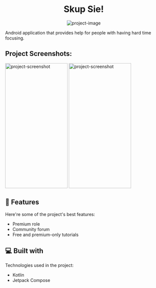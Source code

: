 <h1 align="center" id="title">Skup Sie!</h1>

<p align="center"><img src="https://socialify.git.ci/michalpieczka1/SkupSie/image?language=1&amp;logo=https%3A%2F%2Fdl1d37y1b6ilp.cloudfront.net%2Fd299nd%252Fpreview%252F56063997%252Fmain_large.png%3Fresponse-content-disposition%3Dinline%253Bfilename%253D%22main_large.png%22%253B%26response-content-type%3Dimage%252Fpng%26Expires%3D1708301957%26Signature%3DRgPGDbNhDTu~2gtWJFwUGwVIXIEFORquyUCJ~72bYfkARZaVMBHCU1rbUuBFx9smg52QNaJtdPEEYd-7r~iBac2~yYs-MZgxBbfj27h7fh2Q0yy3uWpjIOkkxMi7EatjrJkVJhCWt0svXlh~0wB31OFOjGQdDaZO3qfddOUpq~8rgEEMYHePO-A0hT~4k0Kd5bSMj3OJBH8OKCfg6IsFmTGIyVbNhy1AsZBNxy-tCp2vLS3amqYvk7h6IGceGse17ileWMk4x4VBpj2WrEkl5jMsUsXFW6Va~xavNtDttVFaG387O46aKtG7GIK5ZdeKz5xyzMqLxHzN7SuQPZcJLw__%26Key-Pair-Id%3DAPKAJT5WQLLEOADKLHBQ&amp;name=1&amp;owner=1&amp;pattern=Signal&amp;stargazers=1&amp;theme=Light" alt="project-image"></p>

<p id="description">Android application that provides help for people with having hard time focusing.</p>

<h2>Project Screenshots:</h2>

<img src="https://i.imgur.com/gFztI4D.png" alt="project-screenshot" width="200" height="400/">

<img src="https://i.imgur.com/Od7Tbtb.png" alt="project-screenshot" width="200" height="400/">

  
  
<h2>🧐 Features</h2>

Here're some of the project's best features:

*   Premium role
*   Community forum
*   Free and premium-only tutorials

  
  
<h2>💻 Built with</h2>

Technologies used in the project:

*   Kotlin
*   Jetpack Compose
